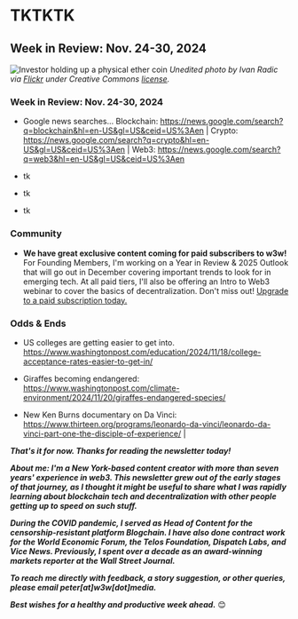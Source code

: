 <!--

Daily social posts...

-->

# TKTKTK
## Week in Review: Nov. 24-30, 2024

![Investor holding up a physical ether coin](https://w3w.news/img/eth-2048.jpg)
*Unedited photo by Ivan Radic via [Flickr](https://www.flickr.com/people/26344495@N05/) under Creative Commons [license](https://creativecommons.org/licenses/by/2.0/).*

<!-- 100-word intro.

Riff on quote by Friedman ~18 mins into UK interview you recently watched on YouTube. He makes a great point: AI was not mentioned at all during the recent U.S. presidential election. Yikes...

-->

### Week in Review: Nov. 24-30, 2024

- Google news searches... Blockchain: https://news.google.com/search?q=blockchain&hl=en-US&gl=US&ceid=US%3Aen | Crypto: https://news.google.com/search?q=crypto&hl=en-US&gl=US&ceid=US%3Aen | Web3: https://news.google.com/search?q=web3&hl=en-US&gl=US&ceid=US%3Aen

<!-- Leftovers from last week...

- CNBC coverage of ATH Thursday: https://www.cnbc.com/2024/11/21/crypto-market.html | Trump trying to create crypto czar. Cardano exec recommends Coinbase's Armstrong: https://www.benzinga.com/markets/cryptocurrency/24/11/42114875/coinbase-ceo-brian-armstrong-stands-out-as-candidate-for-donald-trumps-reported-crypto-czar-position-cardano-co-founder-says

- https://wtfhappenedin1971.com/


- Armstrong shouts out DOGE


- McCormack episode: https://whatbitcoindid.libsyn.com/steve-baker-on-why-government-is-failing-you-mob020

- McCormack homepage: tk

- AI + memcoins? Dishman post: https://www.linkedin.com/posts/jackdishman_clankers-world-activity-7261433725161279488-nteP?utm_source=share&utm_medium=member_desktop | Clanker: https://www.clanker.world/clanker | a16z podcast

- Armstrong Meeting with Trump. Elon involvement in New admin/relationship souring, etc.

- New proposal in TK to ban social media for anyone under 16.

- Baakt may sell to Trump Media. https://www.cnbc.com/2024/11/18/trump-media-in-reported-talks-to-buy-crypto-trading-platform-bakkt-sending-shares-soaring.html

- Goldman Sachs may be selling its digital assets platform soon.

-->

- tk

- tk

- tk

### Community

- **We have great exclusive content coming for paid subscribers to w3w!** For Founding Members, I'm working on a Year in Review & 2025 Outlook that will go out in December covering important trends to look for in emerging tech. At all paid tiers, I'll also be offering an Intro to Web3 webinar to cover the basics of decentralization. Don't miss out! [Upgrade to a paid subscription today.](https://w3wnews.substack.com/subscribe)   

### Odds & Ends

<!-- Some evergreens left over from last week... -->

- US colleges are getting easier to get into. https://www.washingtonpost.com/education/2024/11/18/college-acceptance-rates-easier-to-get-in/

- Giraffes becoming endangered: https://www.washingtonpost.com/climate-environment/2024/11/20/giraffes-endangered-species/

- New Ken Burns documentary on Da Vinci: https://www.thirteen.org/programs/leonardo-da-vinci/leonardo-da-vinci-part-one-the-disciple-of-experience/ | <!-- Check for ep2 link over the weekend -->

_**That's it for now. Thanks for reading the newsletter today!**_

_**About me: I'm a New York-based content creator with more than seven years' experience in web3. This newsletter grew out of the early stages of that journey, as I thought it might be useful to share what I was rapidly learning about blockchain tech and decentralization with other people getting up to speed on such stuff.**_

 _**During the COVID pandemic, I served as Head of Content for the censorship-resistant platform Blogchain. I have also done contract work for the World Economic Forum, the Telos Foundation, Dispatch Labs, and Vice News. Previously, I spent over a decade as an award-winning markets reporter at the Wall Street Journal.**_

 _**To reach me directly with feedback, a story suggestion, or other queries, please email peter[at]w3w[dot]media.**_

 _**Best wishes for a healthy and productive week ahead.**_ 😊
